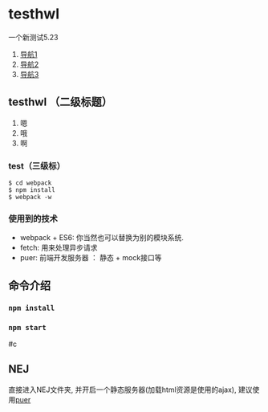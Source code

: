 # testhwl
一个新测试5.23
1. [导航1](#a)
2. [导航2](#b)
3. [导航3](#c)

<a name="a"></a>
## testhwl （二级标题）
1. 嗯
2. 哦
3. 啊


<a name="b"></a>
### test（三级标）
```shell
$ cd webpack
$ npm install
$ webpack -w 
```

### 使用到的技术
- webpack + ES6:  你当然也可以替换为别的模块系统. 
- fetch:  用来处理异步请求
- puer:  前端开发服务器 ： 静态 + mock接口等

## 命令介绍
### `npm install`

### `npm start`

#c
## NEJ

直接进入NEJ文件夹, 并开启一个静态服务器(加载html资源是使用的ajax), 建议使用[puer](https://github.com/leeluolee/puer)

